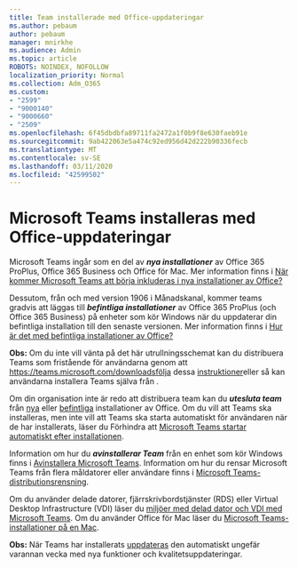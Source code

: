 ```yaml
---
title: Team installerade med Office-uppdateringar
ms.author: pebaum
author: pebaum
manager: mnirkhe
ms.audience: Admin
ms.topic: article
ROBOTS: NOINDEX, NOFOLLOW
localization_priority: Normal
ms.collection: Adm_O365
ms.custom:
- "2599"
- "9000140"
- "9000660"
- "2509"
ms.openlocfilehash: 6f45dbdbfa89711fa2472a1f0b9f8e630faeb91e
ms.sourcegitcommit: 9ab422063e5a474c92ed956d42d222b90336fecb
ms.translationtype: MT
ms.contentlocale: sv-SE
ms.lasthandoff: 03/11/2020
ms.locfileid: "42599502"
---
```

# <a name="microsoft-teams-installed-with-office-updates"></a>Microsoft Teams installeras med Office-uppdateringar

Microsoft Teams ingår som en del av ***nya installationer*** av Office 365 ProPlus, Office 365 Business och Office för Mac. Mer information finns i [När kommer Microsoft Teams att börja inkluderas i nya installationer av Office?](https://docs.microsoft.com/deployoffice/teams-install#when-will-microsoft-teams-start-being-included-with-new-installations-of-office-365-proplus)

Dessutom, från och med version 1906 i Månadskanal, kommer teams gradvis att läggas till ***befintliga installationer*** av Office 365 ProPlus (och Office 365 Business) på enheter som kör Windows när du uppdaterar din befintliga installation till den senaste versionen. Mer information finns i [Hur är det med befintliga installationer av Office?](https://docs.microsoft.com/deployoffice/teams-install#what-about-existing-installations-of-office-365-proplus)

**Obs:** Om du inte vill vänta på det här utrullningsschemat kan du distribuera Teams som fristående för användarna genom att https://teams.microsoft.com/downloadsfölja dessa [instruktioner](https://docs.microsoft.com/MicrosoftTeams/msi-deployment)eller så kan användarna installera Teams själva från .

Om din organisation inte är redo att distribuera team kan du ***utesluta team*** från [nya](https://docs.microsoft.com/deployoffice/teams-install#how-to-exclude-microsoft-teams-from-new-installations-of-office-365-proplus) eller [befintliga](https://docs.microsoft.com/deployoffice/teams-install#use-group-policy-to-control-the-installation-of-microsoft-teams) installationer av Office. Om du vill att Teams ska installeras, men inte vill att Teams ska starta automatiskt för användaren när de har installerats, läser du Förhindra att [Microsoft Teams startar automatiskt efter installationen](https://docs.microsoft.com/deployoffice/teams-install#use-group-policy-to-prevent-microsoft-teams-from-starting-automatically-after-installation).

Information om hur du ***avinstallerar Team*** från en enhet som kör Windows finns i [Avinstallera Microsoft Teams](https://support.office.com/article/uninstall-microsoft-teams-3b159754-3c26-4952-abe7-57d27f5f4c81). Information om hur du rensar Microsoft Teams från flera måldatorer eller användare finns i [Microsoft Teams-distributionsrensning](https://docs.microsoft.com/microsoftteams/scripts/powershell-script-teams-deployment-clean-up).

Om du använder delade datorer, fjärrskrivbordstjänster (RDS) eller Virtual Desktop Infrastructure (VDI) läser du [miljöer med delad dator och VDI med Microsoft Teams](https://docs.microsoft.com/deployoffice/teams-install#shared-computer-and-vdi-environments-with-microsoft-teams). Om du använder Office för Mac läser du [Microsoft Teams-installationer på en Mac](https://docs.microsoft.com/deployoffice/teams-install#microsoft-teams-installations-on-a-mac).

**Obs:** När Teams har installerats [uppdateras](https://docs.microsoft.com/deployoffice/teams-install#feature-and-quality-updates-for-microsoft-teams) den automatiskt ungefär varannan vecka med nya funktioner och kvalitetsuppdateringar. 